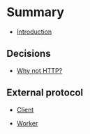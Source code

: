 # Summary

* [Introduction](README.md)

## Decisions

* [Why not HTTP?](./http.md)

## External protocol

* [Client](./client/protocol.md)

* [Worker](./worker/protocol.md)

